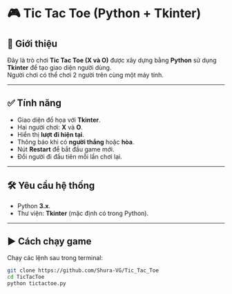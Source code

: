 # 🎮 Tic Tac Toe (Python + Tkinter)

## 📌 Giới thiệu
Đây là trò chơi **Tic Tac Toe (X và O)** được xây dựng bằng **Python** sử dụng **Tkinter** để tạo giao diện người dùng.  
Người chơi có thể chơi 2 người trên cùng một máy tính.

---

## ✅ Tính năng
- Giao diện đồ họa với **Tkinter**.
- Hai người chơi: **X** và **O**.
- Hiển thị **lượt đi hiện tại**.
- Thông báo khi có **người thắng** hoặc **hòa**.
- Nút **Restart** để bắt đầu game mới.
- Đổi người đi đầu tiên mỗi lần chơi lại.

---

## 🛠 Yêu cầu hệ thống
- Python **3.x**.
- Thư viện: **Tkinter** (mặc định có trong Python).

---

## ▶ Cách chạy game
Chạy các lệnh sau trong terminal:
```bash
git clone https://github.com/Shura-VG/Tic_Tac_Toe
cd TicTacToe
python tictactoe.py


